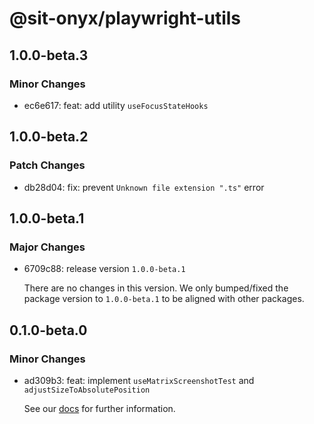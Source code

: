 # @sit-onyx/playwright-utils

## 1.0.0-beta.3

### Minor Changes

- ec6e617: feat: add utility `useFocusStateHooks`

## 1.0.0-beta.2

### Patch Changes

- db28d04: fix: prevent `Unknown file extension ".ts"` error

## 1.0.0-beta.1

### Major Changes

- 6709c88: release version `1.0.0-beta.1`

  There are no changes in this version. We only bumped/fixed the package version to `1.0.0-beta.1` to be aligned with other packages.

## 0.1.0-beta.0

### Minor Changes

- ad309b3: feat: implement `useMatrixScreenshotTest` and `adjustSizeToAbsolutePosition`

  See our [docs](https://onyx.schwarz/development/packages/playwright-utils.html) for further information.
